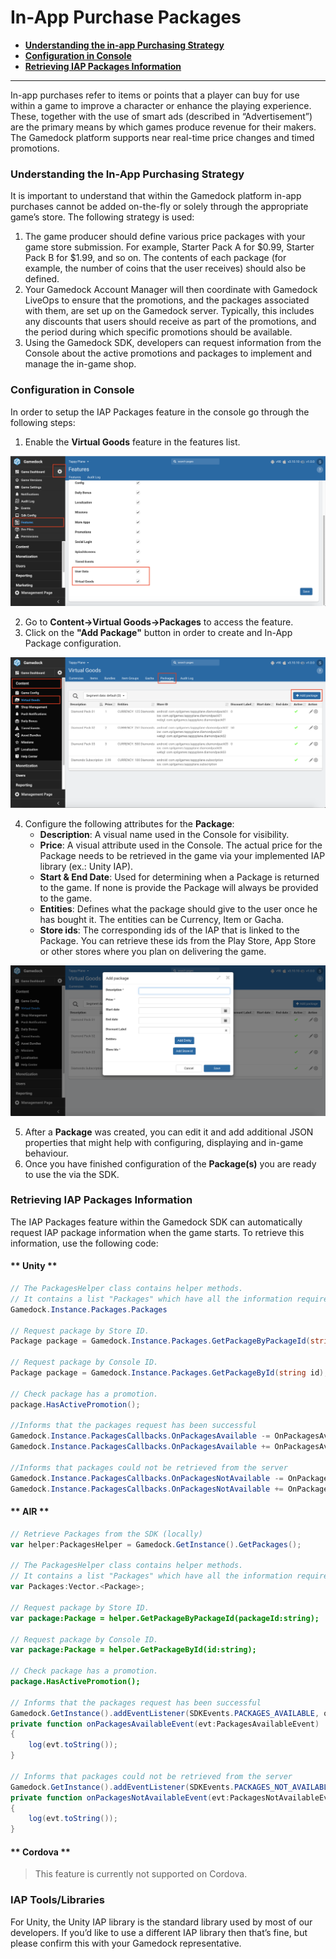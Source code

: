 # In-App Purchase Packages

* **[Understanding the in-app Purchasing Strategy](#understanding-the-in-app-purchasing-strategy)**
* **[Configuration in Console](#configuration-in-console)**
* **[Retrieving IAP Packages Information](#retrieving-iap-packages-information)**

---

In-app purchases refer to items or points that a player can buy for use within a game to improve a character or enhance the playing experience. These, together with the use of smart ads (described in “Advertisement”) are the primary means by which games produce revenue for their makers. The Gamedock platform supports near real-time price changes and timed promotions.

### Understanding the In-App Purchasing Strategy

It is important to understand that within the Gamedock platform in-app purchases cannot be added on-the-fly or solely through the appropriate game’s store. The following strategy is used:

1. The game producer should define various price packages with your game store submission. For example, Starter Pack A for $0.99, Starter Pack B for $1.99, and so on. The contents of each package (for example, the number of coins that the user receives) should also be defined.
1. Your Gamedock Account Manager will then coordinate with Gamedock LiveOps to ensure that the promotions, and the packages associated with them, are set up on the Gamedock server. Typically, this includes any discounts that users should receive as part of the promotions, and the period during which specific promotions should be available.
1. Using the Gamedock SDK, developers can request information from the Console about the active promotions and packages to implement and manage the in-game shop.

### Configuration in Console

In order to setup the IAP Packages feature in the console go through the following steps:

<!-- panels:start -->

<!-- div:left-panel -->
1. Enable the **Virtual Goods** feature in the features list.

<!-- div:right-panel -->
![github pages](_images/WalletInventoryShop1.png)

<!-- div:left-panel -->
2. Go to **Content->Virtual Goods->Packages** to access the feature.
3. Click on the **"Add Package"** button in order to create and In-App Package configuration.

<!-- div:right-panel -->
![github pages](_images/InGamePurchases1.png)

<!-- div:left-panel -->
4. Configure the following attributes for the **Package**:
    * **Description**: A visual name used in the Console for visibility.
    * **Price**: A visual attribute used in the Console. The actual price for the Package needs to be retrieved in the game via your implemented IAP library (ex.: Unity IAP).
    * **Start & End Date**: Used for determining when a Package is returned to the game. If none is provide the Package will always be provided to the game.
    * **Entities**: Defines what the package should give to the user once he has bought it. The entities can be Currency, Item or Gacha.
    * **Store ids**: The corresponding ids of the IAP that is linked to the Package. You can retrieve these ids from the Play Store, App Store or other stores where you plan on delivering the game.

<!-- div:right-panel -->
![github pages](_images/InGamePurchases2.png)

<!-- panels:end -->

5. After a **Package** was created, you can edit it and add additional JSON properties that might help with configuring, displaying and in-game behaviour.
6. Once you have finished configuration of the **Package(s)** you are ready to use the via the SDK.

### Retrieving IAP Packages Information

The IAP Packages feature within the Gamedock SDK can automatically request IAP package information when the game starts. To retrieve this information, use the following code:

<!-- tabs:start -->

#### ** Unity **

~~~csharp
// The PackagesHelper class contains helper methods.
// It contains a list "Packages" which have all the information required.
Gamedock.Instance.Packages.Packages

// Request package by Store ID.
Package package = Gamedock.Instance.Packages.GetPackageByPackageId(string packageId);

// Request package by Console ID.
Package package = Gamedock.Instance.Packages.GetPackageById(string id);

// Check package has a promotion.
package.HasActivePromotion();

//Informs that the packages request has been successful
Gamedock.Instance.PackagesCallbacks.OnPackagesAvailable -= OnPackagesAvailable;
Gamedock.Instance.PackagesCallbacks.OnPackagesAvailable += OnPackagesAvailable;

//Informs that packages could not be retrieved from the server
Gamedock.Instance.PackagesCallbacks.OnPackagesNotAvailable -= OnPackagesNotAvailable;
Gamedock.Instance.PackagesCallbacks.OnPackagesNotAvailable += OnPackagesNotAvailable;
~~~

#### ** AIR **

~~~actionscript
// Retrieve Packages from the SDK (locally)
var helper:PackagesHelper = Gamedock.GetInstance().GetPackages();

// The PackagesHelper class contains helper methods.
// It contains a list "Packages" which have all the information required.
var Packages:Vector.<Package>;

// Request package by Store ID.
var package:Package = helper.GetPackageByPackageId(packageId:string);

// Request package by Console ID.
var package:Package = helper.GetPackageById(id:string);

// Check package has a promotion.
package.HasActivePromotion();

// Informs that the packages request has been successful
Gamedock.GetInstance().addEventListener(SDKEvents.PACKAGES_AVAILABLE, onPackagesAvailableEvent);
private function onPackagesAvailableEvent(evt:PackagesAvailableEvent) : void
{
	log(evt.toString());
}
	
// Informs that packages could not be retrieved from the server
Gamedock.GetInstance().addEventListener(SDKEvents.PACKAGES_NOT_AVAILABLE, onPackagesNotAvailableEvent);
private function onPackagesNotAvailableEvent(evt:PackagesNotAvailableEvent) : void
{
	log(evt.toString());
}
~~~

#### ** Cordova **

> This feature is currently not supported on Cordova.

<!-- tabs:end -->

### IAP Tools/Libraries

For Unity, the Unity IAP library is the standard library used by most of our developers. If you’d like to use a different IAP library then that’s fine, but please confirm this with your Gamedock representative.
